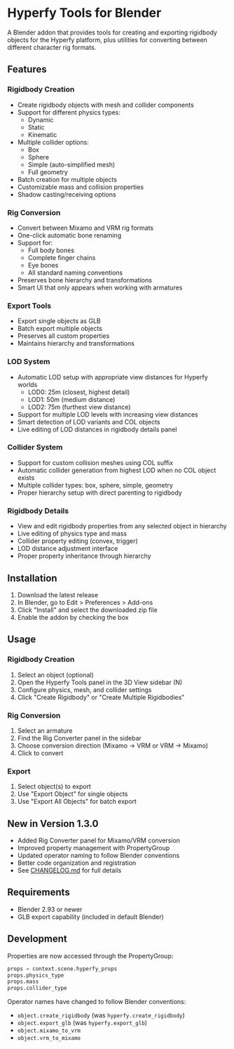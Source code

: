 # Hyperfy Tools for Blender

A Blender addon that provides tools for creating and exporting rigidbody objects for the Hyperfy platform, plus utilities for converting between different character rig formats.

## Features

### Rigidbody Creation
- Create rigidbody objects with mesh and collider components
- Support for different physics types:
  - Dynamic
  - Static
  - Kinematic
- Multiple collider options:
  - Box
  - Sphere
  - Simple (auto-simplified mesh)
  - Full geometry
- Batch creation for multiple objects
- Customizable mass and collision properties
- Shadow casting/receiving options

### Rig Conversion
- Convert between Mixamo and VRM rig formats
- One-click automatic bone renaming
- Support for:
  - Full body bones
  - Complete finger chains
  - Eye bones
  - All standard naming conventions
- Preserves bone hierarchy and transformations
- Smart UI that only appears when working with armatures

### Export Tools
- Export single objects as GLB
- Batch export multiple objects
- Preserves all custom properties
- Maintains hierarchy and transformations

### LOD System
- Automatic LOD setup with appropriate view distances for Hyperfy worlds
  - LOD0: 25m (closest, highest detail)
  - LOD1: 50m (medium distance)
  - LOD2: 75m (furthest view distance)
- Support for multiple LOD levels with increasing view distances
- Smart detection of LOD variants and COL objects
- Live editing of LOD distances in rigidbody details panel

### Collider System
- Support for custom collision meshes using COL suffix
- Automatic collider generation from highest LOD when no COL object exists
- Multiple collider types: box, sphere, simple, geometry
- Proper hierarchy setup with direct parenting to rigidbody

### Rigidbody Details
- View and edit rigidbody properties from any selected object in hierarchy
- Live editing of physics type and mass
- Collider property editing (convex, trigger)
- LOD distance adjustment interface
- Proper property inheritance through hierarchy

## Installation

1. Download the latest release
2. In Blender, go to Edit > Preferences > Add-ons
3. Click "Install" and select the downloaded zip file
4. Enable the addon by checking the box

## Usage

### Rigidbody Creation
1. Select an object (optional)
2. Open the Hyperfy Tools panel in the 3D View sidebar (N)
3. Configure physics, mesh, and collider settings
4. Click "Create Rigidbody" or "Create Multiple Rigidbodies"

### Rig Conversion
1. Select an armature
2. Find the Rig Converter panel in the sidebar
3. Choose conversion direction (Mixamo → VRM or VRM → Mixamo)
4. Click to convert

### Export
1. Select object(s) to export
2. Use "Export Object" for single objects
3. Use "Export All Objects" for batch export

## New in Version 1.3.0

- Added Rig Converter panel for Mixamo/VRM conversion
- Improved property management with PropertyGroup
- Updated operator naming to follow Blender conventions
- Better code organization and registration
- See [CHANGELOG.md](CHANGELOG.md) for full details

## Requirements

- Blender 2.93 or newer
- GLB export capability (included in default Blender)

## Development

Properties are now accessed through the PropertyGroup:
```python
props = context.scene.hyperfy_props
props.physics_type
props.mass
props.collider_type
```

Operator names have changed to follow Blender conventions:
- `object.create_rigidbody` (was `hyperfy.create_rigidbody`)
- `object.export_glb` (was `hyperfy.export_glb`)
- `object.mixamo_to_vrm`
- `object.vrm_to_mixamo`

